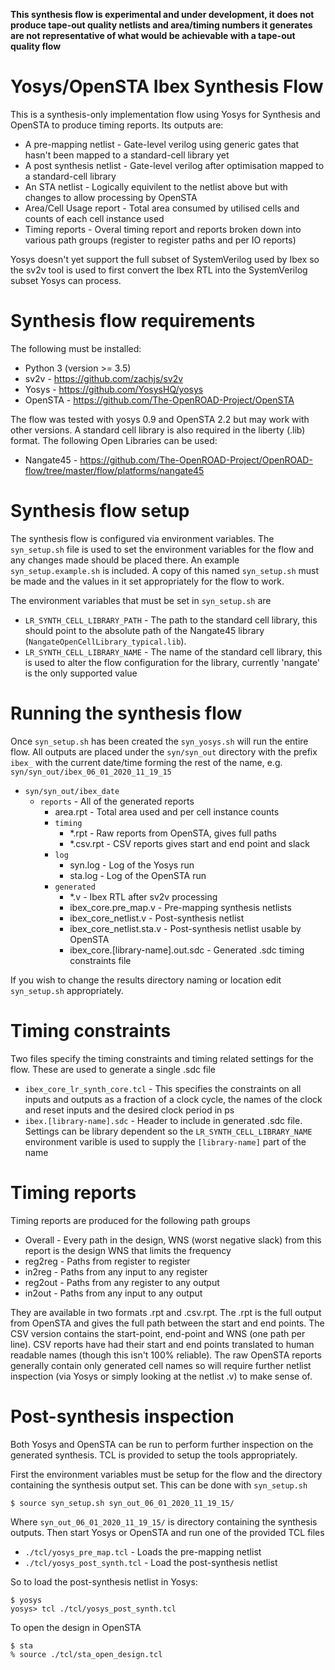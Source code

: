 **This synthesis flow is experimental and under development, it does not produce
tape-out quality netlists and area/timing numbers it generates are not
representative of what would be achievable with a tape-out quality flow**

# Yosys/OpenSTA Ibex Synthesis Flow

This is a synthesis-only implementation flow using Yosys for Synthesis and
OpenSTA to produce timing reports. Its outputs are:

* A pre-mapping netlist - Gate-level verilog using generic gates that hasn't
  been mapped to a standard-cell library yet
* A post synthesis netlist - Gate-level verilog after optimisation mapped to a
  standard-cell library
* An STA netlist - Logically equivilent to the netlist above but with changes to
  allow processing by OpenSTA
* Area/Cell Usage report - Total area consumed by utilised cells and counts of
  each cell instance used
* Timing reports - Overal timing report and reports broken down into various
  path groups (register to register paths and per IO reports)

Yosys doesn't yet support the full subset of SystemVerilog used by Ibex so the
sv2v tool is used to first convert the Ibex RTL into the SystemVerilog subset
Yosys can process.

# Synthesis flow requirements

The following must be installed:

* Python 3 (version >= 3.5)
* sv2v - https://github.com/zachjs/sv2v
* Yosys - https://github.com/YosysHQ/yosys
* OpenSTA - https://github.com/The-OpenROAD-Project/OpenSTA

The flow was tested with yosys 0.9 and OpenSTA 2.2 but may work with other
versions.  A standard cell library is also required in the liberty (.lib)
format. The following Open Libraries can be used:

* Nangate45 - https://github.com/The-OpenROAD-Project/OpenROAD-flow/tree/master/flow/platforms/nangate45

# Synthesis flow setup

The synthesis flow is configured via environment variables. The `syn_setup.sh`
file is used to set the environment variables for the flow and any changes made
should be placed there.  An example `syn_setup.example.sh` is included. A copy
of this named `syn_setup.sh` must be made and the values in it set appropriately
for the flow to work.

The environment variables that must be set in `syn_setup.sh` are

* `LR_SYNTH_CELL_LIBRARY_PATH` - The path to the standard cell library, this
  should point to the absolute path of the Nangate45 library
  (`NangateOpenCellLibrary_typical.lib`).
* `LR_SYNTH_CELL_LIBRARY_NAME` - The name of the standard cell library, this is
  used to alter the flow configuration for the library, currently 'nangate' is
  the only supported value

# Running the synthesis flow

Once `syn_setup.sh` has been created the `syn_yosys.sh` will run the entire
flow. All outputs are placed under the `syn/syn_out` directory with the prefix
`ibex_` with the current date/time forming the rest of the name, e.g.
`syn/syn_out/ibex_06_01_2020_11_19_15`

- `syn/syn_out/ibex_date`
  - `reports` - All of the generated reports
    - area.rpt - Total area used and per cell instance counts
    - `timing`
      - *.rpt - Raw reports from OpenSTA, gives full paths
      - *.csv.rpt - CSV reports gives start and end point and slack
    - `log`
      - syn.log - Log of the Yosys run
      - sta.log - Log of the OpenSTA run
    - `generated`
      - *.v - Ibex RTL after sv2v processing
      - ibex_core.pre_map.v - Pre-mapping synthesis netlists
      - ibex_core_netlist.v - Post-synthesis netlist
      - ibex_core_netlist.sta.v - Post-synthesis netlist usable by OpenSTA
      - ibex_core.[library-name].out.sdc - Generated .sdc timing constraints
        file

If you wish to change the results directory naming or location edit
`syn_setup.sh` appropriately.

# Timing constraints

Two files specify the timing constraints and timing related settings for the
flow. These are used to generate a single .sdc file

* `ibex_core_lr_synth_core.tcl` - This specifies the constraints on all inputs
  and outputs as a fraction of a clock cycle, the names of the clock and reset
  inputs and the desired clock period in ps
* `ibex.[library-name].sdc` - Header to include in generated .sdc file. Settings
  can be library dependent so the `LR_SYNTH_CELL_LIBRARY_NAME` environment
  varible is used to supply the `[library-name]` part of the name

# Timing reports

Timing reports are produced for the following path groups
* Overall - Every path in the design, WNS (worst negative slack) from this report is the design WNS
  that limits the frequency
* reg2reg - Paths from register to register
* in2reg - Paths from any input to any register
* reg2out - Paths from any register to any output
* in2out - Paths from any input to any output

They are available in two formats .rpt and .csv.rpt. The .rpt is the full output
from OpenSTA and gives the full path between the start and end points. The CSV
version contains the start-point, end-point and WNS (one path per line). CSV
reports have had their start and end points translated to human readable names
(though this isn't 100% reliable). The raw OpenSTA reports generally contain
only generated cell names so will require further netlist inspection (via Yosys
or simply looking at the netlist .v) to make sense of.

# Post-synthesis inspection

Both Yosys and OpenSTA can be run to perform further inspection on the generated
synthesis. TCL is provided to setup the tools appropriately.

First the environment variables must be setup for the flow and the directory
containing the synthesis output set. This can be done with `syn_setup.sh`

```
$ source syn_setup.sh syn_out_06_01_2020_11_19_15/
```

Where `syn_out_06_01_2020_11_19_15/` is directory containing the synthesis
outputs. Then start Yosys or OpenSTA and run one of the provided TCL files

* `./tcl/yosys_pre_map.tcl` - Loads the pre-mapping netlist
* `./tcl/yosys_post_synth.tcl` - Load the post-synthesis netlist

So to load the post-synthesis netlist in Yosys:

```
$ yosys
yosys> tcl ./tcl/yosys_post_synth.tcl
```

To open the design in OpenSTA

```
$ sta
% source ./tcl/sta_open_design.tcl
```


